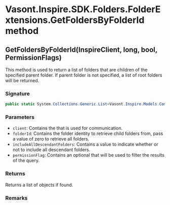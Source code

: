 # Vasont.Inspire.SDK.Folders.FolderExtensions.GetFoldersByFolderId method
## GetFoldersByFolderId(InspireClient, long, bool, PermissionFlags)
This method is used to return a list of folders that are children of the specified parent folder. 
            If parent folder is not specified, a list of root folders will be returned.

### Signature
```csharp
public static System.Collections.Generic.List<Vasont.Inspire.Models.Components.FolderBrowseModel> GetFoldersByFolderId(InspireClient client, long folderId, bool includeAllDescendantFolders, PermissionFlags permissionFlag)
```
### Parameters
- `client`: Contains the  that is used for communication.
- `folderId`: Contains the folder identity to retrieve child folders from, pass a value of zero to retrieve all folders.
- `includeAllDescendantFolders`: Contains a value to indicate whether or not to include all descendant folders.
- `permissionFlag`: Contains an optional  that will be used to filter the results of the query.

### Returns
Returns a list of  objects if found.
### Remarks

